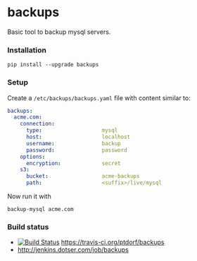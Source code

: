 # backups

Basic tool to backup mysql servers.


### Installation

    pip install --upgrade backups


### Setup

Create a `/etc/backups/backups.yaml` file with content similar to:

```yaml
backups:
  acme.com:
    connection:
      type:                   mysql
      host:                   localhost
      username:               backup
      password:               password
    options:
      encryption:             secret
    s3:
      bucket:                 acme-backups
      path:                   <suffix>/live/mysql

```

Now run it with

    backup-mysql acme.com


### Build status

  - [![Build Status](https://travis-ci.org/ptdorf/backups.svg?branch=master)](https://travis-ci.org/ptdorf/backups) https://travis-ci.org/ptdorf/backups
  - http://jenkins.dotser.com/job/backups
